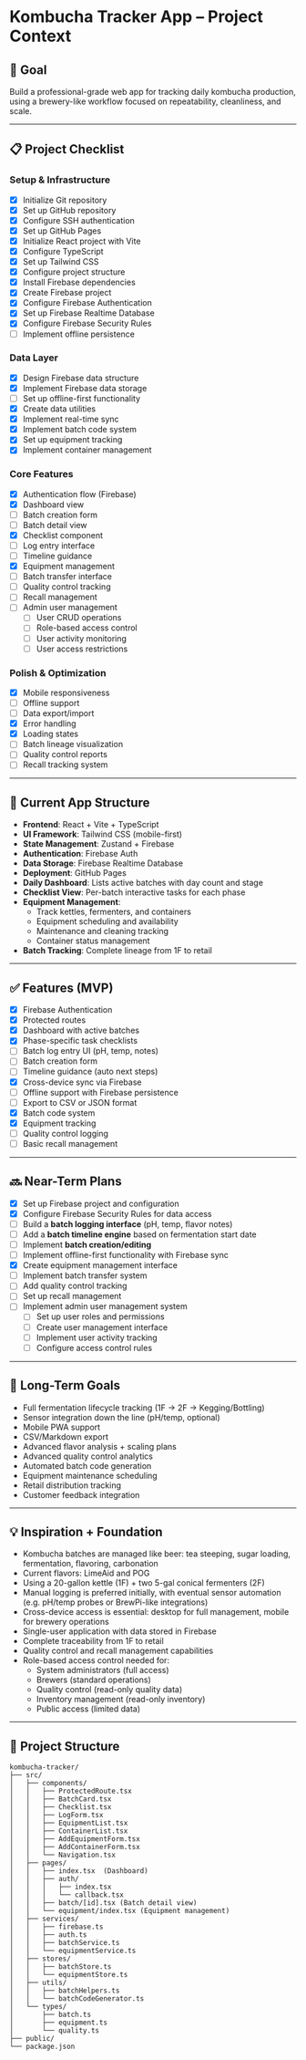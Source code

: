 # Kombucha Tracker App – Project Context

## 🎯 Goal

Build a professional-grade web app for tracking daily kombucha production, using a brewery-like workflow focused on repeatability, cleanliness, and scale.

---

## 📋 Project Checklist

### Setup & Infrastructure
- [x] Initialize Git repository
- [x] Set up GitHub repository
- [x] Configure SSH authentication
- [x] Set up GitHub Pages
- [x] Initialize React project with Vite
- [x] Configure TypeScript
- [x] Set up Tailwind CSS
- [x] Configure project structure
- [x] Install Firebase dependencies
- [x] Create Firebase project
- [x] Configure Firebase Authentication
- [x] Set up Firebase Realtime Database
- [x] Configure Firebase Security Rules
- [ ] Implement offline persistence

### Data Layer
- [x] Design Firebase data structure
- [x] Implement Firebase data storage
- [ ] Set up offline-first functionality
- [x] Create data utilities
- [x] Implement real-time sync
- [x] Implement batch code system
- [x] Set up equipment tracking
- [x] Implement container management

### Core Features
- [x] Authentication flow (Firebase)
- [x] Dashboard view
- [ ] Batch creation form
- [ ] Batch detail view
- [x] Checklist component
- [ ] Log entry interface
- [ ] Timeline guidance
- [x] Equipment management
- [ ] Batch transfer interface
- [ ] Quality control tracking
- [ ] Recall management
- [ ] Admin user management
  - [ ] User CRUD operations
  - [ ] Role-based access control
  - [ ] User activity monitoring
  - [ ] User access restrictions

### Polish & Optimization
- [x] Mobile responsiveness
- [ ] Offline support
- [ ] Data export/import
- [x] Error handling
- [x] Loading states
- [ ] Batch lineage visualization
- [ ] Quality control reports
- [ ] Recall tracking system

---

## 🧱 Current App Structure

- **Frontend**: React + Vite + TypeScript
- **UI Framework**: Tailwind CSS (mobile-first)
- **State Management**: Zustand + Firebase
- **Authentication**: Firebase Auth
- **Data Storage**: Firebase Realtime Database
- **Deployment**: GitHub Pages
- **Daily Dashboard**: Lists active batches with day count and stage
- **Checklist View**: Per-batch interactive tasks for each phase
- **Equipment Management**: 
  - Track kettles, fermenters, and containers
  - Equipment scheduling and availability
  - Maintenance and cleaning tracking
  - Container status management
- **Batch Tracking**: Complete lineage from 1F to retail

---

## ✅ Features (MVP)

- [x] Firebase Authentication
- [x] Protected routes
- [x] Dashboard with active batches
- [x] Phase-specific task checklists
- [ ] Batch log entry UI (pH, temp, notes)
- [ ] Batch creation form
- [ ] Timeline guidance (auto next steps)
- [x] Cross-device sync via Firebase
- [ ] Offline support with Firebase persistence
- [ ] Export to CSV or JSON format
- [x] Batch code system
- [x] Equipment tracking
- [ ] Quality control logging
- [ ] Basic recall management

---

## 🔜 Near-Term Plans

- [x] Set up Firebase project and configuration
- [x] Configure Firebase Security Rules for data access
- [ ] Build a **batch logging interface** (pH, temp, flavor notes)
- [ ] Add a **batch timeline engine** based on fermentation start date
- [ ] Implement **batch creation/editing**
- [ ] Implement offline-first functionality with Firebase sync
- [x] Create equipment management interface
- [ ] Implement batch transfer system
- [ ] Add quality control tracking
- [ ] Set up recall management
- [ ] Implement admin user management system
  - [ ] Set up user roles and permissions
  - [ ] Create user management interface
  - [ ] Implement user activity tracking
  - [ ] Configure access control rules

---

## 🧪 Long-Term Goals

- Full fermentation lifecycle tracking (1F → 2F → Kegging/Bottling)
- Sensor integration down the line (pH/temp, optional)
- Mobile PWA support
- CSV/Markdown export
- Advanced flavor analysis + scaling plans
- Advanced quality control analytics
- Automated batch code generation
- Equipment maintenance scheduling
- Retail distribution tracking
- Customer feedback integration

---

## 💡 Inspiration + Foundation

- Kombucha batches are managed like beer: tea steeping, sugar loading, fermentation, flavoring, carbonation
- Current flavors: LimeAid and POG
- Using a 20-gallon kettle (1F) + two 5-gal conical fermenters (2F)
- Manual logging is preferred initially, with eventual sensor automation (e.g. pH/temp probes or BrewPi-like integrations)
- Cross-device access is essential: desktop for full management, mobile for brewery operations
- Single-user application with data stored in Firebase
- Complete traceability from 1F to retail
- Quality control and recall management capabilities
- Role-based access control needed for:
  - System administrators (full access)
  - Brewers (standard operations)
  - Quality control (read-only quality data)
  - Inventory management (read-only inventory)
  - Public access (limited data)

---

## 📁 Project Structure

```plaintext
kombucha-tracker/
├── src/
│   ├── components/
│   │   ├── ProtectedRoute.tsx
│   │   ├── BatchCard.tsx
│   │   ├── Checklist.tsx
│   │   ├── LogForm.tsx
│   │   ├── EquipmentList.tsx
│   │   ├── ContainerList.tsx
│   │   ├── AddEquipmentForm.tsx
│   │   ├── AddContainerForm.tsx
│   │   └── Navigation.tsx
│   ├── pages/
│   │   ├── index.tsx  (Dashboard)
│   │   ├── auth/
│   │   │   ├── index.tsx
│   │   │   └── callback.tsx
│   │   ├── batch/[id].tsx (Batch detail view)
│   │   └── equipment/index.tsx (Equipment management)
│   ├── services/
│   │   ├── firebase.ts
│   │   ├── auth.ts
│   │   ├── batchService.ts
│   │   └── equipmentService.ts
│   ├── stores/
│   │   ├── batchStore.ts
│   │   └── equipmentStore.ts
│   ├── utils/
│   │   ├── batchHelpers.ts
│   │   └── batchCodeGenerator.ts
│   └── types/
│       ├── batch.ts
│       ├── equipment.ts
│       └── quality.ts
├── public/
└── package.json
```
